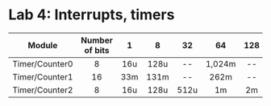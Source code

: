 # Lab 4: Interrupts, timers

| **Module** | **Number of bits** | **1** | **8** | **32** | **64** | **128** | **256** | **1024** |
| :-: | :-: | :-: | :-: | :-: | :-: | :-: | :-: | :-: |
| Timer/Counter0 | 8  | 16u | 128u | -- |1,024m | -- |4m | 16m|
| Timer/Counter1 | 16 | 33m |131m| -- | 262m | -- |1 |4,19 |
| Timer/Counter2 | 8  | 16u|128u|512u|1m|2m|4m|16m |
